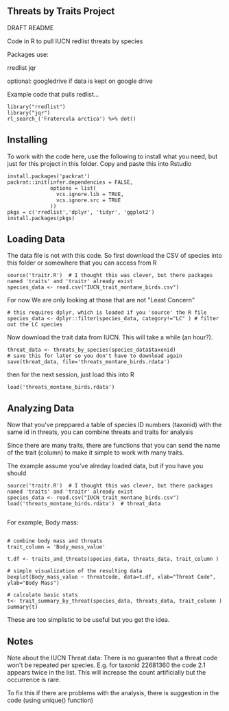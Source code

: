 Threats by Traits Project
----

DRAFT README

Code in R to pull IUCN redlist threats by species


Packages use: 

rredlist
jqr

optional: googledrive if data is kept on google drive

Example code that pulls redlist... 

```
library("rredlist")
library("jqr")
rl_search_('Fratercula arctica') %>% dot()

```

Installing
---

To work with the code here, use the following to install what you need, but just for this project in this folder.  Copy and paste this into Rstudio

```
install.packages('packrat')
packrat::init(infer.dependencies = FALSE,
              options = list(
                vcs.ignore.lib = TRUE,
                vcs.ignore.src = TRUE
              ))
pkgs = c('rredlist','dplyr', 'tidyr', 'ggplot2')
install.packages(pkgs)

```

Loading Data
---


The data file is not with this code. So first download the CSV of species into this folder or somewhere that you can access from R

```
source('traitr.R')  # I thought this was clever, but there packages named 'traits' and 'traitr' already exist
species_data <- read.csv("IUCN_trait_montane_birds.csv")
```

For now We are only looking at those that are not "Least Concern"

```
# this requires dplyr, which is loaded if you 'source' the R file 
species_data <- dplyr::filter(species_data, category!="LC" ) # filter out the LC species
```


Now download the trait data from IUCN. This will take a while (an hour?).  

```
threat_data <- threats_by_species(species_data$taxonid) 
# save this for later so you don't have to download again
save(threat_data, file='threats_montane_birds.rdata')
```

then for the next session, just load this into R

```
load('threats_montane_birds.rdata')
```

Analyzing Data
---

Now that you've preppared a table of species ID numbers (taxonid) with the same id in threats, you can combine threats and traits for analysis

Since there are many traits, there are functions that you can send the name of the trait (column) to make it simple to work with many traits. 

The example assume you've alreday loaded data, but if you have you should

```
source('traitr.R')  # I thought this was clever, but there packages named 'traits' and 'traitr' already exist
species_data <- read.csv("IUCN_trait_montane_birds.csv")
load('threats_montane_birds.rdata')  # threat_data


```

For example, Body mass: 

```

# combine body mass and threats
trait_column = 'Body_mass_value'

t.df <- traits_and_threats(species_data, threats_data, trait_column )

# simple visualization of the resulting data
boxplot(Body_mass_value ~ threatcode, data=t.df, xlab="Threat Code", ylab="Body Mass")

# calculate basic stats 
t<- trait_summary_by_threat(species_data, threats_data, trait_column )
summary(t)
```    

These are too simplistic to be useful but you get the idea. 

Notes
---

Note about the IUCN Threat data:   There is no guarantee that a threat code won't be repeated per species.  E.g. for taxonid 22681360 the code 2.1 appears twice in the list.   This will increase the count artificially but the occurrence is rare.  

To fix this if there are problems with the analysis, there is suggestion in the code (using unique() function) 